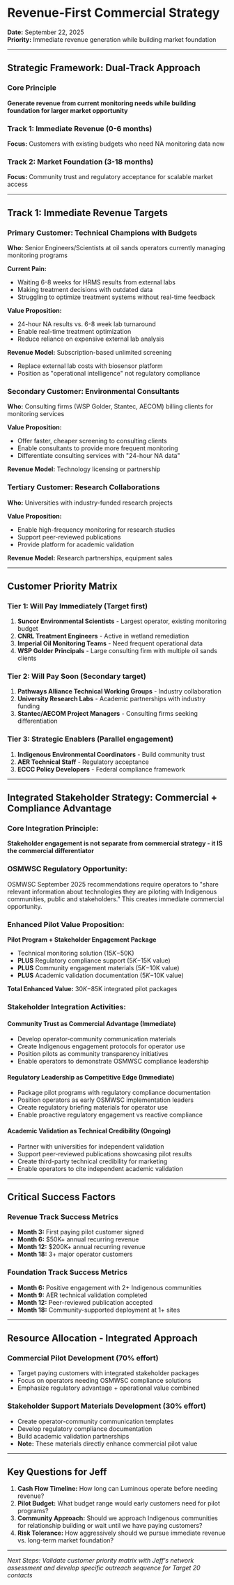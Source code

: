 # Revenue-First Commercial Strategy
**Date:** September 22, 2025  
**Priority:** Immediate revenue generation while building market foundation

---

## Strategic Framework: Dual-Track Approach

### Core Principle
**Generate revenue from current monitoring needs while building foundation for larger market opportunity**

### Track 1: Immediate Revenue (0-6 months)
**Focus:** Customers with existing budgets who need NA monitoring data now

### Track 2: Market Foundation (3-18 months)  
**Focus:** Community trust and regulatory acceptance for scalable market access

---

## Track 1: Immediate Revenue Targets

### Primary Customer: Technical Champions with Budgets

**Who:** Senior Engineers/Scientists at oil sands operators currently managing monitoring programs

**Current Pain:** 
- Waiting 6-8 weeks for HRMS results from external labs
- Making treatment decisions with outdated data
- Struggling to optimize treatment systems without real-time feedback

**Value Proposition:** 
- 24-hour NA results vs. 6-8 week lab turnaround
- Enable real-time treatment optimization
- Reduce reliance on expensive external lab analysis

**Revenue Model:** Subscription-based unlimited screening
- Replace external lab costs with biosensor platform
- Position as "operational intelligence" not regulatory compliance

### Secondary Customer: Environmental Consultants

**Who:** Consulting firms (WSP Golder, Stantec, AECOM) billing clients for monitoring services

**Value Proposition:**
- Offer faster, cheaper screening to consulting clients
- Enable consultants to provide more frequent monitoring
- Differentiate consulting services with "24-hour NA data"

**Revenue Model:** Technology licensing or partnership

### Tertiary Customer: Research Collaborations

**Who:** Universities with industry-funded research projects

**Value Proposition:**
- Enable high-frequency monitoring for research studies
- Support peer-reviewed publications
- Provide platform for academic validation

**Revenue Model:** Research partnerships, equipment sales

---

## Customer Priority Matrix

### Tier 1: Will Pay Immediately (Target first)
1. **Suncor Environmental Scientists** - Largest operator, existing monitoring budget
2. **CNRL Treatment Engineers** - Active in wetland remediation
3. **Imperial Oil Monitoring Teams** - Need frequent operational data
4. **WSP Golder Principals** - Large consulting firm with multiple oil sands clients

### Tier 2: Will Pay Soon (Secondary target)
1. **Pathways Alliance Technical Working Groups** - Industry collaboration
2. **University Research Labs** - Academic partnerships with industry funding
3. **Stantec/AECOM Project Managers** - Consulting firms seeking differentiation

### Tier 3: Strategic Enablers (Parallel engagement)
1. **Indigenous Environmental Coordinators** - Build community trust
2. **AER Technical Staff** - Regulatory acceptance
3. **ECCC Policy Developers** - Federal compliance framework

---

## Integrated Stakeholder Strategy: Commercial + Compliance Advantage

### **Core Integration Principle:**
**Stakeholder engagement is not separate from commercial strategy - it IS the commercial differentiator**

### **OSMWSC Regulatory Opportunity:**
OSMWSC September 2025 recommendations require operators to "share relevant information about technologies they are piloting with Indigenous communities, public and stakeholders." This creates immediate commercial opportunity.

### **Enhanced Pilot Value Proposition:**
**Pilot Program + Stakeholder Engagement Package**
- Technical monitoring solution ($15K-$50K)
- **PLUS** Regulatory compliance support ($5K-$15K value)
- **PLUS** Community engagement materials ($5K-$10K value)
- **PLUS** Academic validation documentation ($5K-$10K value)

**Total Enhanced Value:** $30K-$85K integrated pilot packages

### **Stakeholder Integration Activities:**

#### **Community Trust as Commercial Advantage (Immediate)**
- Develop operator-community communication materials
- Create Indigenous engagement protocols for operator use
- Position pilots as community transparency initiatives
- Enable operators to demonstrate OSMWSC compliance leadership

#### **Regulatory Leadership as Competitive Edge (Immediate)**
- Package pilot programs with regulatory compliance documentation  
- Position operators as early OSMWSC implementation leaders
- Create regulatory briefing materials for operator use
- Enable proactive regulatory engagement vs reactive compliance

#### **Academic Validation as Technical Credibility (Ongoing)**
- Partner with universities for independent validation
- Support peer-reviewed publications showcasing pilot results
- Create third-party technical credibility for marketing
- Enable operators to cite independent academic validation

---

## Critical Success Factors

### Revenue Track Success Metrics
- **Month 3:** First paying pilot customer signed
- **Month 6:** $50K+ annual recurring revenue
- **Month 12:** $200K+ annual recurring revenue
- **Month 18:** 3+ major operator customers

### Foundation Track Success Metrics
- **Month 6:** Positive engagement with 2+ Indigenous communities
- **Month 9:** AER technical validation completed
- **Month 12:** Peer-reviewed publication accepted
- **Month 18:** Community-supported deployment at 1+ sites

---

## Resource Allocation - Integrated Approach

### **Commercial Pilot Development (70% effort)**
- Target paying customers with integrated stakeholder packages
- Focus on operators needing OSMWSC compliance solutions
- Emphasize regulatory advantage + operational value combined

### **Stakeholder Support Materials Development (30% effort)**
- Create operator-community communication templates
- Develop regulatory compliance documentation
- Build academic validation partnerships
- **Note:** These materials directly enhance commercial pilot value

---

## Key Questions for Jeff

1. **Cash Flow Timeline:** How long can Luminous operate before needing revenue?
2. **Pilot Budget:** What budget range would early customers need for pilot programs?
3. **Community Approach:** Should we approach Indigenous communities for relationship building or wait until we have paying customers?
4. **Risk Tolerance:** How aggressively should we pursue immediate revenue vs. long-term market foundation?

---

*Next Steps: Validate customer priority matrix with Jeff's network assessment and develop specific outreach sequence for Target 20 contacts*